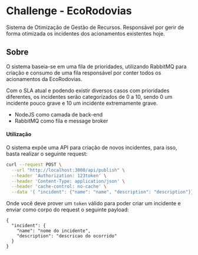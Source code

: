 # Challenge - EcoRodovias

Sistema de Otimização de Gestão de Recursos.
Responsável por gerir de forma otimizada os incidentes dos acionamentos existentes hoje.

## Sobre

O sistema baseia-se em uma fila de prioridades, utilizando RabbitMQ para criação e consumo de uma fila responsável por conter todos os acionamentos da EcoRodovias.

Com o SLA atual e podendo existir diversos casos com prioridades diferentes, os incidentes serão categorizados de 0 a 10, sendo 0 um incidente pouco grave e 10 um incidente extremamente grave.

- NodeJS como camada de back-end
- RabbitMQ como fila e message broker

#### Utilização

O sistema expõe uma API para criação de novos incidentes, para isso, basta realizar o seguinte request:

```sh
curl --request POST \
  --url "http://localhost:3000/api/publish" \
  --header 'Authorization: 123token' \
  --header 'Content-Type: application/json' \
  --header 'cache-control: no-cache' \
  --data '{	"incident": {"name": "name", "description": "description"}}'
```

Onde você deve prover um `token` válido para poder criar um incidente e enviar como corpo do request o seguinte payload:

```jsonc
{
  "incident": {
    "name": "nome do incidente",
    "description": "descricao do ocorrido"
  }
}
```
